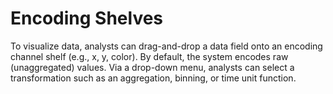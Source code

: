 # Encoding Shelves

To visualize data, analysts can drag-and-drop a data field onto an encoding channel shelf \(e.g., x, y, color\). By default, the system encodes raw \(unaggregated\) values. Via a drop-down menu, analysts can select a transformation such as an aggregation, binning, or time unit function.


